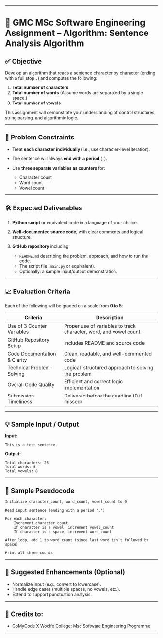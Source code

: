 
---

# 📌 GMC MSc Software Engineering Assignment – Algorithm: Sentence Analysis Algorithm

## ✅ **Objective**

Develop an algorithm that reads a sentence character by character (ending with a full stop `.`) and computes the following:

1. **Total number of characters**
2. **Total number of words**
   (Assume words are separated by a single space.)
3. **Total number of vowels**

This assignment will demonstrate your understanding of control structures, string parsing, and algorithmic logic.

---

## 🧠 **Problem Constraints**

* Treat **each character individually** (i.e., use character-level iteration).
* The sentence will always **end with a period** (`.`).
* Use **three separate variables as counters** for:

  * Character count
  * Word count
  * Vowel count

---

## 🛠️ **Expected Deliverables**

1. **Python script** or equivalent code in a language of your choice.
2. **Well-documented source code**, with clear comments and logical structure.
3. **GitHub repository** including:

   * `README.md` describing the problem, approach, and how to run the code.
   * The script file (`main.py` or equivalent).
   * Optionally: a sample input/output demonstration.

---

## 📈 **Evaluation Criteria**

Each of the following will be graded on a scale from **0 to 5**:

| Criteria                     | Description                                                       |
| ---------------------------- | ----------------------------------------------------------------- |
| Use of 3 Counter Variables   | Proper use of variables to track character, word, and vowel count |
| GitHub Repository Setup      | Includes README and source code                                   |
| Code Documentation & Clarity | Clean, readable, and well-commented code                          |
| Technical Problem-Solving    | Logical, structured approach to solving the problem               |
| Overall Code Quality         | Efficient and correct logic implementation                        |
| Submission Timeliness        | Delivered before the deadline (0 if missed)                       |

---

## 💡 Sample Input / Output

**Input:**

```
This is a test sentence.
```

**Output:**

```
Total characters: 26  
Total words: 5  
Total vowels: 8
```

---

## 🧾 Sample Pseudocode

```plaintext
Initialize character_count, word_count, vowel_count to 0

Read input sentence (ending with a period '.')

For each character:
    Increment character_count
    If character is a vowel, increment vowel_count
    If character is a space, increment word_count

After loop, add 1 to word_count (since last word isn’t followed by space)

Print all three counts
```

---

## 🚀 Suggested Enhancements (Optional)

* Normalize input (e.g., convert to lowercase).
* Handle edge cases (multiple spaces, no vowels, etc.).
* Extend to support punctuation analysis.

---

## 📎 Credits to:
* GoMyCode X Woolfe College: Msc Software Engineering Programme

---

